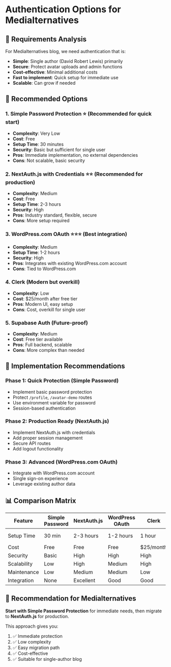 # Authentication Options for Medialternatives

## 🎯 Requirements Analysis

For Medialternatives blog, we need authentication that is:
- **Simple**: Single author (David Robert Lewis) primarily
- **Secure**: Protect avatar uploads and admin functions
- **Cost-effective**: Minimal additional costs
- **Fast to implement**: Quick setup for immediate use
- **Scalable**: Can grow if needed

## 🔐 Recommended Options

### 1. **Simple Password Protection** ⭐ (Recommended for quick start)
- **Complexity**: Very Low
- **Cost**: Free
- **Setup Time**: 30 minutes
- **Security**: Basic but sufficient for single user
- **Pros**: Immediate implementation, no external dependencies
- **Cons**: Not scalable, basic security

### 2. **NextAuth.js with Credentials** ⭐⭐ (Recommended for production)
- **Complexity**: Medium
- **Cost**: Free
- **Setup Time**: 2-3 hours
- **Security**: High
- **Pros**: Industry standard, flexible, secure
- **Cons**: More setup required

### 3. **WordPress.com OAuth** ⭐⭐⭐ (Best integration)
- **Complexity**: Medium
- **Setup Time**: 1-2 hours
- **Security**: High
- **Pros**: Integrates with existing WordPress.com account
- **Cons**: Tied to WordPress.com

### 4. **Clerk** (Modern but overkill)
- **Complexity**: Low
- **Cost**: $25/month after free tier
- **Pros**: Modern UI, easy setup
- **Cons**: Cost, overkill for single user

### 5. **Supabase Auth** (Future-proof)
- **Complexity**: Medium
- **Cost**: Free tier available
- **Pros**: Full backend, scalable
- **Cons**: More complex than needed

## 🚀 Implementation Recommendations

### Phase 1: Quick Protection (Simple Password)
- Implement basic password protection
- Protect `/profile`, `/avatar-demo` routes
- Use environment variable for password
- Session-based authentication

### Phase 2: Production Ready (NextAuth.js)
- Implement NextAuth.js with credentials
- Add proper session management
- Secure API routes
- Add logout functionality

### Phase 3: Advanced (WordPress.com OAuth)
- Integrate with WordPress.com account
- Single sign-on experience
- Leverage existing author data

## 📊 Comparison Matrix

| Feature | Simple Password | NextAuth.js | WordPress OAuth | Clerk | Supabase |
|---------|----------------|-------------|-----------------|-------|----------|
| Setup Time | 30 min | 2-3 hours | 1-2 hours | 1 hour | 2-3 hours |
| Cost | Free | Free | Free | $25/month | Free tier |
| Security | Basic | High | High | High | High |
| Scalability | Low | High | Medium | High | High |
| Maintenance | Low | Medium | Medium | Low | Medium |
| Integration | None | Excellent | Good | Good | Good |

## 🎯 Recommendation for Medialternatives

**Start with Simple Password Protection** for immediate needs, then migrate to **NextAuth.js** for production.

This approach gives you:
1. ✅ Immediate protection
2. ✅ Low complexity
3. ✅ Easy migration path
4. ✅ Cost-effective
5. ✅ Suitable for single-author blog